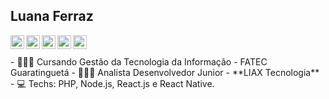 ## Luana Ferraz 

<a href="https://www.linkedin.com/in/luana-ferraz-b384b713b/">
  <img align="left" alt="Luana Linkdein" width="22px" src="https://cdn.jsdelivr.net/npm/simple-icons@v3/icons/linkedin.svg" />
</a>
<a href="https://github.com/luanaferraz">
  <img align="left" alt="Luana Github" width="22px" src="https://cdn.jsdelivr.net/npm/simple-icons@v3/icons/github.svg" />
</a>
<a href="https://t.me/luanaferraz">
  <img align="left" alt="Luana Telegram" width="22px" src="https://cdn.jsdelivr.net/npm/simple-icons@v3/icons/telegram.svg" />
</a>
<a href="https://api.whatsapp.com/send?phone=5512981102400">
  <img align="left" alt="Luana WhatsApp" width="22px" src="https://cdn.jsdelivr.net/npm/simple-icons@3.1.0/icons/whatsapp.svg" />
</a>
<a href="mailto:luanarufino94@gmail.com">
  <img align="left" alt="Luana Gmail" width="22px" src="https://cdn.jsdelivr.net/npm/simple-icons@3.1.0/icons/gmail.svg" />
</a>
<br />
<br />
- 👩🏻‍🎓 Cursando Gestão da Tecnologia da Informação - FATEC Guaratinguetá
- 👩🏻‍💻 Analista Desenvolvedor Junior - **LIAX Tecnologia**
- 💻 Techs: PHP, Node.js, React.js e React Native.

